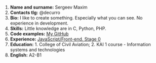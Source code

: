 1. **Name and surname:** Sergeev Maxim
2. **Contacts tlg:** @decurro
3.  **Bio:** I like to create something. Especially what you can see. No experience in development.
4. **Skills:** Little knowledge are in C, Python, PHP.
5. **Code examples:** [My GitHub](https://github.com/Decurro)
6. **Experience:**  [JavaScript/Front-end. Stage 0](https://rs.school/js-stage0/)
7. **Education:** 1. College of Civil Aviation;
                  2. KAI 1 course - Information systems and technologies
8. **English:** А2-B1